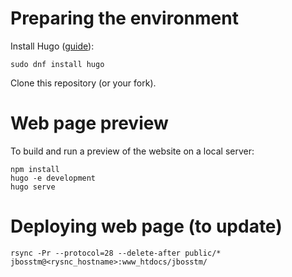 # Preparing the environment

Install Hugo ([guide](https://gohugo.io/installation/)):
```
sudo dnf install hugo
```

Clone this repository (or your fork).


# Web page preview

To build and run a preview of the website on a local server:
```
npm install
hugo -e development
hugo serve
```

# Deploying web page (to update)

```
rsync -Pr --protocol=28 --delete-after public/* jbosstm@<rysnc_hostname>:www_htdocs/jbosstm/
```
